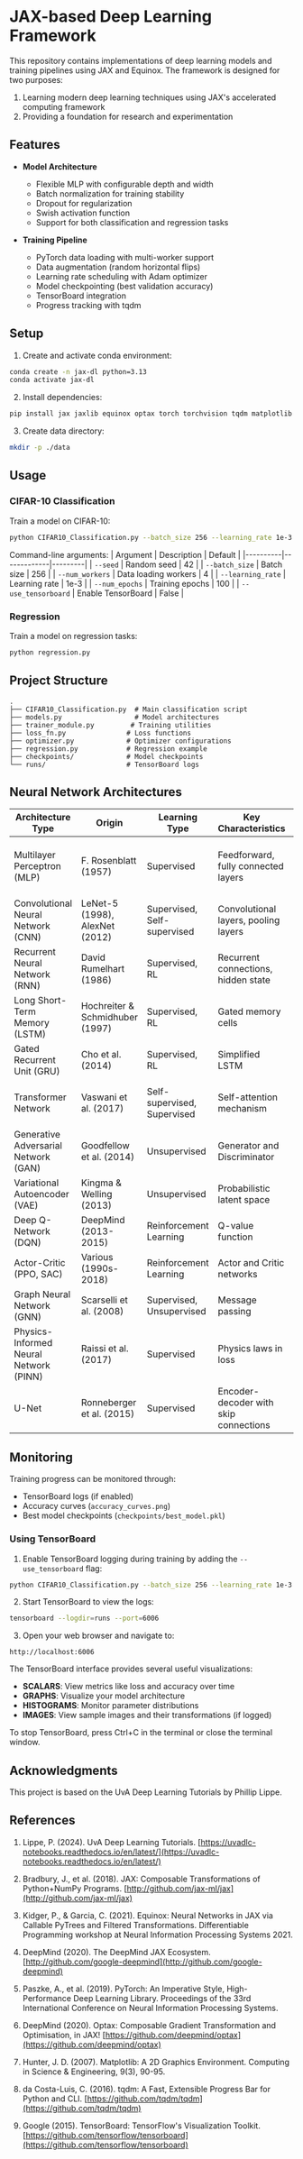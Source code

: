 # JAX-based Deep Learning Framework

This repository contains implementations of deep learning models and training pipelines using JAX and Equinox. The framework is designed for two purposes:
1. Learning modern deep learning techniques using JAX's accelerated computing framework
2. Providing a foundation for research and experimentation

## Features

- **Model Architecture**
  - Flexible MLP with configurable depth and width
  - Batch normalization for training stability
  - Dropout for regularization
  - Swish activation function
  - Support for both classification and regression tasks

- **Training Pipeline**
  - PyTorch data loading with multi-worker support
  - Data augmentation (random horizontal flips)
  - Learning rate scheduling with Adam optimizer
  - Model checkpointing (best validation accuracy)
  - TensorBoard integration
  - Progress tracking with tqdm

## Setup

1. Create and activate conda environment:
```bash
conda create -n jax-dl python=3.13
conda activate jax-dl
```

2. Install dependencies:
```bash
pip install jax jaxlib equinox optax torch torchvision tqdm matplotlib tensorboard
```

3. Create data directory:
```bash
mkdir -p ./data
```

## Usage

### CIFAR-10 Classification

Train a model on CIFAR-10:
```bash
python CIFAR10_Classification.py --batch_size 256 --learning_rate 1e-3 --num_epochs 100 --use_tensorboard
```

Command-line arguments:
| Argument | Description | Default |
|----------|-------------|---------|
| `--seed` | Random seed | 42 |
| `--batch_size` | Batch size | 256 |
| `--num_workers` | Data loading workers | 4 |
| `--learning_rate` | Learning rate | 1e-3 |
| `--num_epochs` | Training epochs | 100 |
| `--use_tensorboard` | Enable TensorBoard | False |

### Regression

Train a model on regression tasks:
```bash
python regression.py
```

## Project Structure

```
.
├── CIFAR10_Classification.py  # Main classification script
├── models.py                  # Model architectures
├── trainer_module.py         # Training utilities
├── loss_fn.py               # Loss functions
├── optimizer.py             # Optimizer configurations
├── regression.py            # Regression example
├── checkpoints/             # Model checkpoints
└── runs/                    # TensorBoard logs
```

## Neural Network Architectures

| Architecture Type | Origin | Learning Type | Key Characteristics | Problem/Applications | Tasks & Subtasks | Advantages | Limitations/Drawbacks | Current Research Directions |
|------------------|---------|--------------|-------------------|---------------------|-----------------|------------|---------------------|---------------------------|
| Multilayer Perceptron (MLP) | F. Rosenblatt (1957) | Supervised | Feedforward, fully connected layers | Tabular data classification/regression | Tabular: Competitive for curated data | Simple, general non-linear function approximator | Not suited for high-dimensional data | As building blocks; efficient training |
| Convolutional Neural Network (CNN) | LeNet-5 (1998), AlexNet (2012) | Supervised, Self-supervised | Convolutional layers, pooling layers | Computer Vision | Image Classification, Object Detection | Excellent for spatial data | Struggles with long-range dependencies | Combining with attention/Transformers |
| Recurrent Neural Network (RNN) | David Rumelhart (1986) | Supervised, RL | Recurrent connections, hidden state | Sequential data | Machine Translation, Speech Recognition | Handles variable-length sequences | Vanishing/exploding gradients | Specialized use cases |
| Long Short-Term Memory (LSTM) | Hochreiter & Schmidhuber (1997) | Supervised, RL | Gated memory cells | Sequential data | Improved RNN tasks | Mitigates gradient issues | Computationally expensive | Continued use in niche areas |
| Gated Recurrent Unit (GRU) | Cho et al. (2014) | Supervised, RL | Simplified LSTM | Sequential data | Similar to LSTMs | Simpler than LSTMs | Similar to LSTMs | Less complex alternative to LSTMs |
| Transformer Network | Vaswani et al. (2017) | Self-supervised, Supervised | Self-attention mechanism | NLP, Computer Vision | Machine Translation, Text Generation | Captures long-range dependencies | Quadratic complexity | Efficiency improvements |
| Generative Adversarial Network (GAN) | Goodfellow et al. (2014) | Unsupervised | Generator and Discriminator | Image/video generation | Realistic Image Synthesis | Generates realistic data | Training instability | Improving stability |
| Variational Autoencoder (VAE) | Kingma & Welling (2013) | Unsupervised | Probabilistic latent space | Dimensionality reduction | Anomaly detection | Probabilistic framework | Blurry samples | More expressive decoders |
| Deep Q-Network (DQN) | DeepMind (2013-2015) | Reinforcement Learning | Q-value function | Game playing | Atari Games | Learns from raw inputs | Sample inefficient | Improved exploration |
| Actor-Critic (PPO, SAC) | Various (1990s-2018) | Reinforcement Learning | Actor and Critic networks | Robotics, control | Robotic Manipulation | Handles continuous actions | Sample inefficiency | Sample efficiency |
| Graph Neural Network (GNN) | Scarselli et al. (2008) | Supervised, Unsupervised | Message passing | Social networks, drug discovery | Node/Graph Classification | Handles graph data | Scalability issues | Scalability improvements |
| Physics-Informed Neural Network (PINN) | Raissi et al. (2017) | Supervised | Physics laws in loss | Differential equations | Solving PDEs | Leverages physics knowledge | Computationally expensive | Robustness & convergence |
| U-Net | Ronneberger et al. (2015) | Supervised | Encoder-decoder with skip connections | Medical Image Segmentation | Medical Image Segmentation | Excellent for segmentation | Specific to segmentation | 3D U-Nets, attention |

## Monitoring

Training progress can be monitored through:
- TensorBoard logs (if enabled)
- Accuracy curves (`accuracy_curves.png`)
- Best model checkpoints (`checkpoints/best_model.pkl`)

### Using TensorBoard

1. Enable TensorBoard logging during training by adding the `--use_tensorboard` flag:
```bash
python CIFAR10_Classification.py --batch_size 256 --learning_rate 1e-3 --num_epochs 100 --use_tensorboard
```

2. Start TensorBoard to view the logs:
```bash
tensorboard --logdir=runs --port=6006
```

3. Open your web browser and navigate to:
```
http://localhost:6006
```

The TensorBoard interface provides several useful visualizations:
- **SCALARS**: View metrics like loss and accuracy over time
- **GRAPHS**: Visualize your model architecture
- **HISTOGRAMS**: Monitor parameter distributions
- **IMAGES**: View sample images and their transformations (if logged)

To stop TensorBoard, press Ctrl+C in the terminal or close the terminal window.

## Acknowledgments

This project is based on the UvA Deep Learning Tutorials by Phillip Lippe.

## References

1. Lippe, P. (2024). UvA Deep Learning Tutorials. [https://uvadlc-notebooks.readthedocs.io/en/latest/](https://uvadlc-notebooks.readthedocs.io/en/latest/)

2. Bradbury, J., et al. (2018). JAX: Composable Transformations of Python+NumPy Programs. [http://github.com/jax-ml/jax](http://github.com/jax-ml/jax)

3. Kidger, P., & Garcia, C. (2021). Equinox: Neural Networks in JAX via Callable PyTrees and Filtered Transformations. Differentiable Programming workshop at Neural Information Processing Systems 2021.

4. DeepMind (2020). The DeepMind JAX Ecosystem. [http://github.com/google-deepmind](http://github.com/google-deepmind)

5. Paszke, A., et al. (2019). PyTorch: An Imperative Style, High-Performance Deep Learning Library. Proceedings of the 33rd International Conference on Neural Information Processing Systems.

6. DeepMind (2020). Optax: Composable Gradient Transformation and Optimisation, in JAX! [https://github.com/deepmind/optax](https://github.com/deepmind/optax)

7. Hunter, J. D. (2007). Matplotlib: A 2D Graphics Environment. Computing in Science & Engineering, 9(3), 90-95.

8. da Costa-Luis, C. (2016). tqdm: A Fast, Extensible Progress Bar for Python and CLI. [https://github.com/tqdm/tqdm](https://github.com/tqdm/tqdm)

9. Google (2015). TensorBoard: TensorFlow's Visualization Toolkit. [https://github.com/tensorflow/tensorboard](https://github.com/tensorflow/tensorboard)
